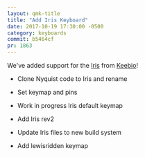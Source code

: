 ```yaml
---
layout: qmk-title
title: "Add Iris Keyboard"
date: 2017-10-19 17:30:00 -0500
category: keyboards
commit: b5464cf
pr: 1863
---
```


We've added support for the [Iris](https://github.com/nooges/qmk_firmware/tree/master/keyboards/iris) from [Keebio](http://keeb.io)!

* Clone Nyquist code to Iris and rename

* Set keymap and pins

* Work in progress Iris default keymap

* Add Iris rev2

* Update Iris files to new build system

* Add lewisridden keymap